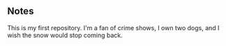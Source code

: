 ## Notes

This is my first repository. I'm a fan of crime shows, I own two dogs, and I wish the snow would stop coming back.
